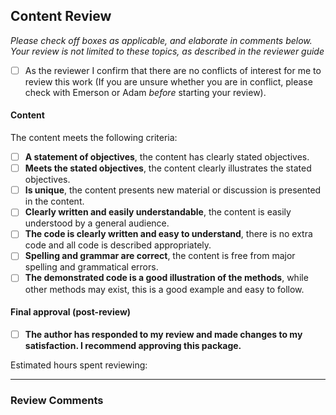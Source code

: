 ## Content Review

*Please check off boxes as applicable, and elaborate in comments below. Your review is not limited to these topics, as described in the reviewer guide*

- [ ] As the reviewer I confirm that there are no conflicts of interest for me to review this work (If you are unsure whether you are in conflict, please check with Emerson or Adam _before_ starting your review).

#### Content

The content meets the following criteria:

- [ ] **A statement of objectives**, the content has clearly stated objectives.
- [ ] **Meets the stated objectives**, the content clearly illustrates the stated objectives.
- [ ] **Is unique**, the content presents new material or discussion is presented in the content.
- [ ] **Clearly written and easily understandable**, the content is easily understood by a general audience.
- [ ] **The code is clearly written and easy to understand**, there is no extra code and all code is described appropriately.
- [ ] **Spelling and grammar are correct**, the content is free from major spelling and grammatical errors.
- [ ] **The demonstrated code is a good illustration of the methods**, while other methods may exist, this is a good example and easy to follow.

#### Final approval (post-review)

- [ ] **The author has responded to my review and made changes to my satisfaction. I recommend approving this package.**

Estimated hours spent reviewing:

---

### Review Comments

